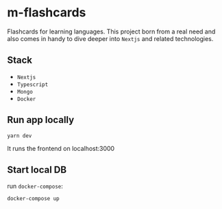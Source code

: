# m-flashcards

Flashcards for learning languages. This project born from a real need and also comes in handy to dive deeper into `Nextjs` and related technologies.

## Stack

- `Nextjs`
- `Typescript`
- `Mongo`
- `Docker`

## Run app locally

```
yarn dev
```

It runs the frontend on localhost:3000

## Start local DB

run `docker-compose`:

```
docker-compose up
```
